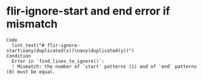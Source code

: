 # flir-ignore-start and end error if mismatch

    Code
      lint_text("# flir-ignore-start\nany(duplicated(x))\nany(duplicated(y))")
    Condition
      Error in `find_lines_to_ignore()`:
      ! Mismatch: the number of `start` patterns (1) and of `end` patterns (0) must be equal.

